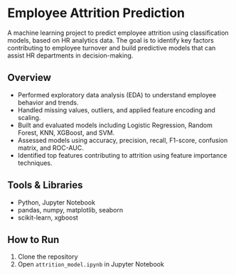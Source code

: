 # Employee Attrition Prediction

A machine learning project to predict employee attrition using classification models, based on HR analytics data. The goal is to identify key factors contributing to employee turnover and build predictive models that can assist HR departments in decision-making.


## Overview

- Performed exploratory data analysis (EDA) to understand employee behavior and trends.
- Handled missing values, outliers, and applied feature encoding and scaling.
- Built and evaluated models including Logistic Regression, Random Forest, KNN, XGBoost, and SVM.
- Assessed models using accuracy, precision, recall, F1-score, confusion matrix, and ROC-AUC.
- Identified top features contributing to attrition using feature importance techniques.

## Tools & Libraries

- Python, Jupyter Notebook  
- pandas, numpy, matplotlib, seaborn  
- scikit-learn, xgboost  

## How to Run

1. Clone the repository  
2. Open `attrition_model.ipynb` in Jupyter Notebook  
